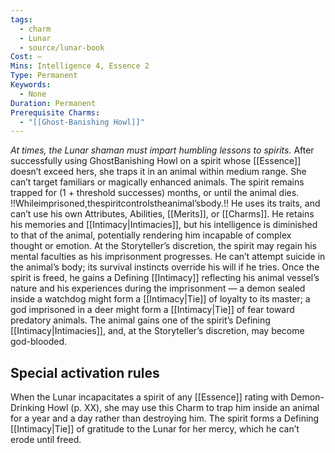 ```yaml
---
tags:
  - charm
  - Lunar
  - source/lunar-book
Cost: —
Mins: Intelligence 4, Essence 2
Type: Permanent
Keywords:
  - None
Duration: Permanent
Prerequisite Charms:
  - "[[Ghost-Banishing Howl]]"
---
```

*At times, the Lunar shaman must impart humbling lessons to spirits.*
After successfully using GhostBanishing Howl on a spirit whose [[Essence]] doesn’t exceed hers, she traps it in an animal within medium range. She can’t target familiars or magically enhanced animals. The spirit remains trapped for (1 + threshold successes) months, or until the animal dies. !!Whileimprisoned,thespiritcontrolstheanimal’sbody.!! He uses its traits, and can’t use his own Attributes, Abilities, [[Merits]], or [[Charms]]. He retains his memories and [[Intimacy|Intimacies]], but his intelligence is diminished to that of the animal, potentially rendering him incapable of complex thought or emotion. At the Storyteller’s discretion, the spirit may regain his mental faculties as his imprisonment progresses. He can’t attempt suicide in the animal’s body; its survival instincts override his will if he tries. Once the spirit is freed, he gains a Defining [[Intimacy]] reflecting his animal vessel’s nature and his experiences during the imprisonment — a demon sealed inside a watchdog might form a [[Intimacy|Tie]] of loyalty to its master; a god imprisoned in a deer might form a [[Intimacy|Tie]] of fear toward predatory animals. The animal gains one of the spirit’s Defining [[Intimacy|Intimacies]], and, at the Storyteller’s discretion, may become god-blooded. 

## Special activation rules

When the Lunar incapacitates a spirit of any [[Essence]] rating with Demon-Drinking Howl (p. XX), she may use this Charm to trap him inside an animal for a year and a day rather than destroying him. The spirit forms a Defining [[Intimacy|Tie]] of gratitude to the Lunar for her mercy, which he can’t erode until freed.